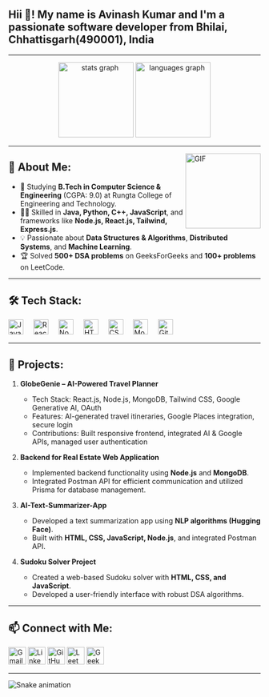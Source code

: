 <h2 align="left">Hii 👋! My name is Avinash Kumar and I'm a passionate software developer from Bhilai, Chhattisgarh(490001), India</h2>

---

<div align="center">
  <img src="https://github-readme-stats.vercel.app/api?username=Avinash415&hide_title=false&hide_rank=false&show_icons=true&include_all_commits=true&count_private=true&disable_animations=false&theme=dracula&locale=en&hide_border=false" height="150" alt="stats graph" />
  <img src="https://github-readme-stats.vercel.app/api/top-langs?username=Avinash415&locale=en&hide_title=false&layout=compact&card_width=320&langs_count=5&theme=dracula&hide_border=false" height="150" alt="languages graph" />
</div>

---

<img align="right" height="150" src="https://i.imgflip.com/65efzo.gif" alt="GIF" />

## 🚀 About Me:

- 🌱 Studying **B.Tech in Computer Science & Engineering** (CGPA: 9.0) at Rungta College of Engineering and Technology.
- 👨‍💻 Skilled in **Java, Python, C++, JavaScript**, and frameworks like **Node.js, React.js, Tailwind, Express.js**.
- 💡 Passionate about **Data Structures & Algorithms**, **Distributed Systems**, and **Machine Learning**.
- 🏆 Solved **500+ DSA problems** on GeeksForGeeks and **100+ problems** on LeetCode.

---

## 🛠️ Tech Stack:

<div align="left">
  <img src="https://cdn.jsdelivr.net/gh/devicons/devicon/icons/javascript/javascript-original.svg" height="30" alt="JavaScript" />
  <img width="12" />
  <img src="https://cdn.jsdelivr.net/gh/devicons/devicon/icons/react/react-original.svg" height="30" alt="React.js" />
  <img width="12" />
  <img src="https://cdn.jsdelivr.net/gh/devicons/devicon/icons/nodejs/nodejs-original.svg" height="30" alt="Node.js" />
  <img width="12" />
  <img src="https://cdn.jsdelivr.net/gh/devicons/devicon/icons/html5/html5-original.svg" height="30" alt="HTML5" />
  <img width="12" />
  <img src="https://cdn.jsdelivr.net/gh/devicons/devicon/icons/css3/css3-original.svg" height="30" alt="CSS3" />
  <img width="12" />
  <img src="https://cdn.jsdelivr.net/gh/devicons/devicon/icons/mongodb/mongodb-original.svg" height="30" alt="MongoDB" />
  <img width="12" />
  <img src="https://cdn.jsdelivr.net/gh/devicons/devicon/icons/git/git-original.svg" height="30" alt="Git" />
</div>

---

## 🌟 Projects:

1. **GlobeGenie – AI-Powered Travel Planner**
    - Tech Stack: React.js, Node.js, MongoDB, Tailwind CSS, Google Generative AI, OAuth
    - Features: AI-generated travel itineraries, Google Places integration, secure login
    - Contributions: Built responsive frontend, integrated AI & Google APIs, managed user authentication

2. **Backend for Real Estate Web Application**  
   - Implemented backend functionality using **Node.js** and **MongoDB**.  
   - Integrated Postman API for efficient communication and utilized Prisma for database management.  

3. **AI-Text-Summarizer-App**  
   - Developed a text summarization app using **NLP algorithms (Hugging Face)**.  
   - Built with **HTML, CSS, JavaScript, Node.js**, and integrated Postman API.

4. **Sudoku Solver Project**  
   - Created a web-based Sudoku solver with **HTML, CSS, and JavaScript**.  
   - Developed a user-friendly interface with robust DSA algorithms.

---

## 📫 Connect with Me:
<div align="left">
  <a href="mailto:avinash843117kumar@gmail.com"><img src="https://img.shields.io/badge/Gmail-D14836?logo=gmail&logoColor=white&style=for-the-badge" height="35" alt="Gmail" /></a>
  <a href="https://www.linkedin.com/in/avinash-kumar-b14a46193/"><img src="https://img.shields.io/badge/LinkedIn-0077B5?logo=linkedin&logoColor=white&style=for-the-badge" height="35" alt="LinkedIn" /></a>
  <a href="https://github.com/Avinash415"><img src="https://img.shields.io/badge/GitHub-181717?logo=github&logoColor=white&style=for-the-badge" height="35" alt="GitHub" /></a>
  <a href="https://leetcode.com/u/avinash843117kumar/"><img src="https://img.shields.io/badge/LeetCode-FFA116?logo=leetcode&logoColor=white&style=for-the-badge" height="35" alt="LeetCode" /></a>
  <a href="https://www.geeksforgeeks.org/user/avinash843sy4w/"><img src="https://img.shields.io/badge/GeeksForGeeks-0F9D58?logo=geeksforgeeks&logoColor=white&style=for-the-badge" height="35" alt="GeeksForGeeks" /></a>
</div>

---

<img src="https://raw.githubusercontent.com/Avinash415/Avinash415/output/snake.svg" alt="Snake animation" />
